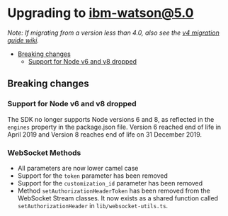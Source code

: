 # Upgrading to ibm-watson@5.0

_Note: If migrating from a version less than 4.0, also see the [v4 migration guide wiki](https://github.com/watson-developer-cloud/node-sdk/wiki/v4-Migration-Guide)._

- [Breaking changes](#breaking-changes)
   - [Support for Node v6 and v8 dropped](#support-for-node-v6-and-v8-dropped)

## Breaking changes
### Support for Node v6 and v8 dropped
The SDK no longer supports Node versions 6 and 8, as reflected in the `engines` property in the package.json file. Version 6 reached end of life in April 2019 and Version 8 reaches end of life on 31 December 2019.

### WebSocket Methods
- All parameters are now lower camel case
- Support for the `token` parameter has been removed
- Support for the `customization_id` parameter has been removed
- Method `setAuthorizationHeaderToken` has been removed from the WebSocket Stream classes. It now exists as a shared function called `setAuthorizationHeader` in `lib/websocket-utils.ts`.

